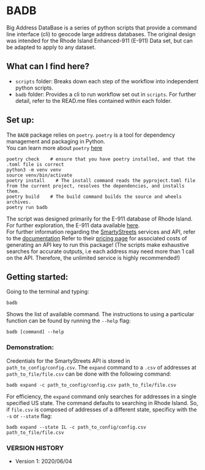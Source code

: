 # BADB
Big Address DataBase is a series of python scripts that provide a command line interface (cli) to geocode large address databases.
The original design was intended for the Rhode Island Enhanced-911 (E-911) Data set, but can be adapted to apply to any dataset.

## What can I find here?
- `scripts` folder: Breaks down each step of the workflow into independent python scripts.
- `badb` folder: Provides a cli to run workflow set out in `scripts`.
For further detail, refer to the READ.me files contained within each folder.

## Set up:
The `BADB` package relies on `poetry`. `poetry` is a tool for dependency management and packaging in Python. \
You can learn more about `poetry` [here](https://python-poetry.org/docs/)
```
poetry check    # ensure that you have poetry installed, and that the .toml file is correct
python3 -m venv venv    
source venv/bin/activate    
poetry install    # The install command reads the pyproject.toml file from the current project, resolves the dependencies, and installs them.
poetry build    # The build command builds the source and wheels archives.
poetry run badb     		
```
The script was designed primarily for the E-911 database of Rhode Island. For further exploration, the E-911 data available [here](https://www.rigis.org/datasets/e-911-sites). \
For further information regarding the [SmartyStreets](https://www.smartystreets.com/) services and API, refer to the [documentation](https://smartystreets.com/docs/cloud/us-street-api)
Refer to their [pricing page](https://smartystreets.com/pricing) for associated costs of generating an API key to run this package! (The scripts make exhaustive searches for accurate outputs, i.e each address may need more than 1 call on the API. Therefore, the unlimited service is highly recommended!)

## Getting started:
Going to the terminal and typing:
```
badb
```
Shows the list of available command. 
The instructions to using a particular function can be found by running the `--help` flag:
```
badb [command] --help
```

### Demonstration:
Credentials for the SmartyStreets API is stored in `path_to_config/config.csv`. 
The `expand` command to a `.csv` of addresses at `path_to_file/file.csv` can be done with the following command:
```
badb expand -c path_to_config/config.csv path_to_file/file.csv
```
For efficiency, the `expand` command only searches for addresses in a single specified US state. The command defaults to searching in Rhode Island. So, if `file.csv` is composed of addresses of a different state, specificy with the `-s` or `--state` flag:
```
badb expand --state IL -c path_to_config/config.csv path_to_file/file.csv
```

### VERSION HISTORY
- Version 1: 2020/06/04

